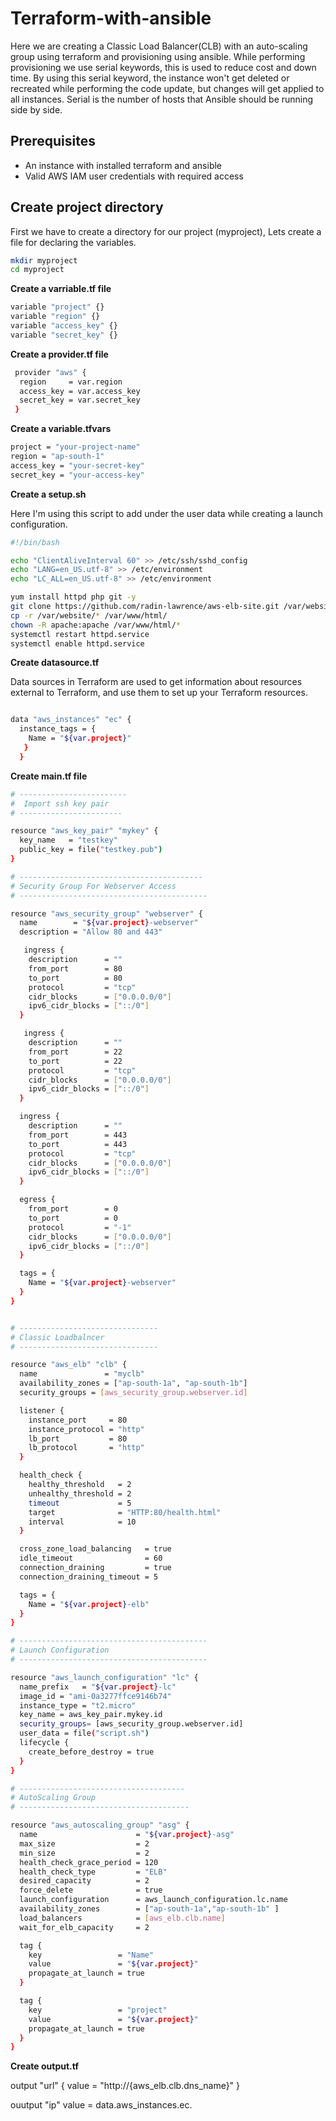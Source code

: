 # Terraform-with-ansible

Here we are creating a Classic Load Balancer(CLB) with an auto-scaling group using terraform and provisioning using ansible. While performing provisioning we use serial keywords, this is used to reduce cost and down time. By using this serial keyword, the instance won't get deleted or recreated while performing the code update, but changes will get applied to all instances. Serial is the number of hosts that Ansible should be running side by side.

## Prerequisites

- An instance with installed terraform and ansible
- Valid AWS IAM user credentials with required access

## Create project directory

First we have to create a directory for our project (myproject), Lets create a file for declaring the variables.

```bash
mkdir myproject
cd myproject
```

**Create a varriable.tf file**

```bash
variable "project" {}
variable "region" {}
variable "access_key" {}
variable "secret_key" {}
```

**Create a provider.tf file**

```bash
 provider "aws" {
  region     = var.region
  access_key = var.access_key
  secret_key = var.secret_key
 }
 ```
 
 **Create a variable.tfvars**
 
 ```bash
 project = "your-project-name"
region = "ap-south-1"
access_key = "your-secret-key"
secret_key = "your-access-key"
```

**Create a setup.sh**

Here I'm using this script to add under the user data while creating a launch configuration.
```bash
#!/bin/bash

echo "ClientAliveInterval 60" >> /etc/ssh/sshd_config
echo "LANG=en_US.utf-8" >> /etc/environment
echo "LC_ALL=en_US.utf-8" >> /etc/environment

yum install httpd php git -y
git clone https://github.com/radin-lawrence/aws-elb-site.git /var/website/
cp -r /var/website/* /var/www/html/
chown -R apache:apache /var/www/html/*
systemctl restart httpd.service
systemctl enable httpd.service

```

**Create datasource.tf**


Data sources in Terraform are used to get information about resources external to Terraform, and use them to set up your Terraform resources.

```bash

data "aws_instances" "ec" {
  instance_tags = {
    Name = "${var.project}"
   }
  }
```
**Create main.tf file**

```bash
# ------------------------
#  Import ssh key pair
# -----------------------

resource "aws_key_pair" "mykey" {
  key_name   = "testkey"
  public_key = file("testkey.pub")
}

# -----------------------------------------
# Security Group For Webserver Access
# ------------------------------------------

resource "aws_security_group" "webserver" {
  name        = "${var.project}-webserver"
  description = "Allow 80 and 443"

   ingress {
    description      = ""
    from_port        = 80
    to_port          = 80
    protocol         = "tcp"
    cidr_blocks      = ["0.0.0.0/0"]
    ipv6_cidr_blocks = ["::/0"]
  }

   ingress {
    description      = ""
    from_port        = 22
    to_port          = 22
    protocol         = "tcp"
    cidr_blocks      = ["0.0.0.0/0"]
    ipv6_cidr_blocks = ["::/0"]
  }

  ingress {
    description      = ""
    from_port        = 443
    to_port          = 443
    protocol         = "tcp"
    cidr_blocks      = ["0.0.0.0/0"]
    ipv6_cidr_blocks = ["::/0"]
  }

  egress {
    from_port        = 0
    to_port          = 0
    protocol         = "-1"
    cidr_blocks      = ["0.0.0.0/0"]
    ipv6_cidr_blocks = ["::/0"]
  }

  tags = {
    Name = "${var.project}-webserver"
  }
}


# -------------------------------
# Classic Loadbalncer
# -------------------------------

resource "aws_elb" "clb" {
  name               = "myclb"
  availability_zones = ["ap-south-1a", "ap-south-1b"]
  security_groups = [aws_security_group.webserver.id]

  listener {
    instance_port     = 80
    instance_protocol = "http"
    lb_port           = 80
    lb_protocol       = "http"
  }

  health_check {
    healthy_threshold   = 2
    unhealthy_threshold = 2
    timeout             = 5
    target              = "HTTP:80/health.html"
    interval            = 10
  }

  cross_zone_load_balancing   = true
  idle_timeout                = 60
  connection_draining         = true
  connection_draining_timeout = 5

  tags = {
    Name = "${var.project}-elb"
  }
}

# ------------------------------------------
# Launch Configuration
# ------------------------------------------

resource "aws_launch_configuration" "lc" {
  name_prefix   = "${var.project}-lc"
  image_id = "ami-0a3277ffce9146b74"
  instance_type = "t2.micro"
  key_name = aws_key_pair.mykey.id
  security_groups= [aws_security_group.webserver.id]
  user_data = file("script.sh")
  lifecycle {
    create_before_destroy = true
  }
}

# -------------------------------------
# AutoScaling Group
# --------------------------------------

resource "aws_autoscaling_group" "asg" {
  name                      = "${var.project}-asg"
  max_size                  = 2
  min_size                  = 2
  health_check_grace_period = 120
  health_check_type         = "ELB"
  desired_capacity          = 2
  force_delete              = true
  launch_configuration      = aws_launch_configuration.lc.name
  availability_zones        = ["ap-south-1a","ap-south-1b" ]
  load_balancers            = [aws_elb.clb.name]
  wait_for_elb_capacity     = 2

  tag {
    key                 = "Name"
    value               = "${var.project}"
    propagate_at_launch = true
  }

  tag {
    key                 = "project"
    value               = "${var.project}"
    propagate_at_launch = true
  }
}


```
**Create output.tf**

output "url" {
  value = "http://{aws_elb.clb.dns_name}"
 }
 
 ouutput "ip"
   value = data.aws_instances.ec.



